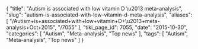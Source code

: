 {
    "title": "Autism is associated with low vitamin D \u2013 meta-analysis",
    "slug": "autism-is-associated-with-low-vitamin-d-meta-analysis",
    "aliases": [
        "/Autism+is+associated+with+low+vitamin+D+\u2013+meta-analysis+Oct+2015",
        "/7055"
    ],
    "tiki_page_id": 7055,
    "date": "2015-10-30",
    "categories": [
        "Autism",
        "Meta-analysis",
        "Top news"
    ],
    "tags": [
        "Autism",
        "Meta-analysis",
        "Top news"
    ]
}